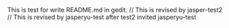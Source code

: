 This is test for write README.md in gedit.
// This is revised by jasper-test2
// This is revised by jasperyu-test after test2 invited jasperyu-test
